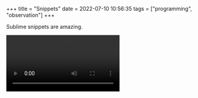 +++
title = "Snippets"
date = 2022-07-10 10:56:35
tags = ["programming", "observation"]
+++

Sublime snippets are amazing.

![](00.mp4)
